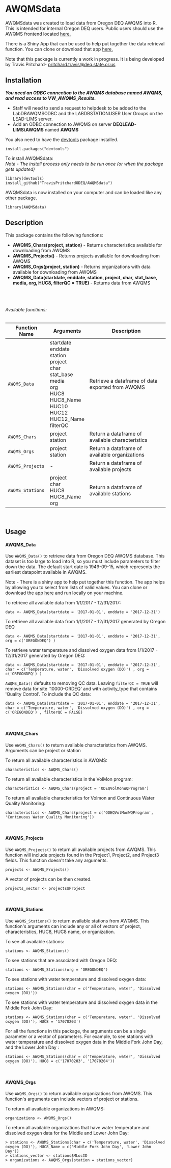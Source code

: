 # AWQMSdata  


AWQMSdata was created to load data from Oregon DEQ AWQMS into R. This is intended for internal Oregon DEQ users. Public users should use the AWQMS frontend located [here.](https://www.oregon.gov/deq/wq/Pages/WQdata.aspx)   

There is a Shiny App that can be used to help put together the data retrieval function. You can clone or download that app [here.](https://github.com/TravisPritchardODEQ/AWQMSdata_ShinyHelp)  


Note that this package is currently a work in progress. It is being developed by Travis Pritchard- pritchard.travis@deq.state.or.us

## Installation

**_You need an ODBC connection to the AWQMS database named AWQMS, and read access to VW_AWQMS_Results._**

* Staff will need to send a request to helpdesk to be added to the LabDBAWQMSODBC and the LABDBSTATIONUSER User Groups on the LEAD-LIMS server.
* Add an ODBC connection to AWQMS on server **DEQLEAD-LIMS\AWQMS** named **AWQMS**

 

You also need to have the [devtools](https://github.com/hadley/devtools) package installed. 
```
install.packages("devtools")
```

To install AWQMSdata:<br/>
_Note - The install process only needs to be run once (or when the package gets updated)_
```
library(devtools)
install_github("TravisPritchardODEQ/AWQMSdata")
```

AWQMSdata is now installed on your computer and can be loaded like any other package. 

```
library(AWQMSdata)
```


## Description

This package contains the following functions:


  * __AWQMS_Chars(project, station)__ - Returns characteristics available for downloading from AWQMS
  * __AWQMS_Projects()__ - Returns projects available for downloading from AWQMS
  * __AWQMS_Orgs(project, station)__ - Returns organizations with data available for downloading from AWQMS
  * __AWQMS_Data(startdate, enddate, station,
                       project, char, stat_base,
                       media, org, HUC8, filterQC = TRUE)__  - Returns data from AWQMS  
                       
<br/>
<br/>

###### Available functions:                       


| Function Name | Arguments | Description |
| ------------- | --------- | ----------- |
| `AWQMS_Data`  | startdate <br/> enddate <br/> station <br/> project <br/> char <br/> stat_base <br/> media <br/> org <br/> HUC8 <br/> HUC8_Name <br/> HUC10 <br/> HUC12 <br/> HUC12_Name <br/>filterQC | Retrieve a dataframe of data exported from AWQMS       |
| `AWQMS_Chars` | project <br/> station | Return a dataframe of available characteristics |
| `AWQMS_Orgs` |  project <br/> station | Return a dataframe of available organizations |
| `AWQMS_Projects` | - | Return a dataframe of available projects |
| `AWQMS_Stations` | project <br/> char <br/> HUC8 <br/> HUC8_Name <br/> org |  Return a dataframe of available stations |

<br/>

## Usage

#### AWQMS_Data
Use `AWQMS_Data()` to retrieve data from Oregon DEQ AWQMS database. This dataset is too large to load into R, so you must include parameters to filter down the data. The default start date is 1949-09-15, which represents the earliest datapoint available in AWQMS. 

Note - There is a shiny app to help put together this function. The app helps by allowing you to select from lists of valid values. You can clone or download the app [here](https://github.com/TravisPritchardODEQ/AWQMSdata_ShinyHelp) and run locally on your machine.   

To retrieve all available data from 1/1/2017 - 12/31/2017:

```
data <- AWQMS_Data(startdate = '2017-01-01', enddate = '2017-12-31')
```

To retrieve all available data from 1/1/2017 - 12/31/2017 generated by Oregon DEQ
```
data <- AWQMS_Data(startdate = '2017-01-01', enddate = '2017-12-31', org = c('OREGONDEQ') )
```

To retrieve water temperature and dissolved oxygen data from 1/1/2017 - 12/31/2017 generated by Oregon DEQ:
```
data <- AWQMS_Data(startdate = '2017-01-01', enddate = '2017-12-31', char = c('Temperature, water', 'Dissolved oxygen (DO)') , org = c('OREGONDEQ') )
```

`AWQMS_Data()` defaults to removing QC data. Leaving `filterQC = TRUE` will remove data for site '10000-ORDEQ' and with activity_type that contains 'Quality Control'. To include the QC data:
```
data <- AWQMS_Data(startdate = '2017-01-01', enddate = '2017-12-31', char = c('Temperature, water', 'Dissolved oxygen (DO)') , org = c('OREGONDEQ') , filterQC = FALSE)
```


<br/>

#### AWQMS_Chars
Use `AWQMS_Chars()` to return available characteristics from AWQMS. Arguments can be project or station

To return all available characteristics in AWQMS:

```
characteristics <- AWQMS_Chars()
```

To return all available characteristics in the VolMon program: 

```
characteristics <- AWQMS_Chars(project = 'ODEQVolMonWQProgram')
```

To return all available characteristics for Volmon and Continuous Water Quality Monitoring:

```
characteristics <- AWQMS_Chars(project = c('ODEQVolMonWQProgram', 'Continuous Water Quality Monitoring'))
```

<br/>

#### AWQMS_Projects
Use `AWQMS_Projects()` to return all available projects from AWQMS. This function will include projects found in the Project1, Project2, and Project3 fields. This function doesn't take any arguments.  

```
projects <- AWQMS_Projects()
```

A vector of projects can be then created.

```
projects_vector <- projects$Project
```

<br/>  


#### AWQMS_Stations
Use `AWQMS_Stations()` to return available stations from AWQMS. This function's arguments can include any or all of vectors of project, characteristics, HUC8, HUC8 name, or organization.  

To see all available stations:
```
stations <- AWQMS_Stations()
```

To see stations that are associated with Oregon DEQ:
```
stations <- AWQMS_Stations(org = 'OREGONDEQ')
```

To see stations with water temperature and dissolved oxygen data:

```
stations <- AWQMS_Stations(char = c('Temperature, water', 'Dissolved oxygen (DO)'))
```

To see stations with water temperature and dissolved oxygen data in the Middle Fork John Day:

```
stations <- AWQMS_Stations(char = c('Temperature, water', 'Dissolved oxygen (DO)'), HUC8 = '17070203')
```

For all the functions in this package, the arguments can be a single parameter or a vector of parameters. For example, to see stations with water temperature and dissolved oxygen data in the Middle Fork John Day, and the Lower John Day :

```
stations <- AWQMS_Stations(char = c('Temperature, water', 'Dissolved oxygen (DO)'), HUC8 = c('17070203', '17070204'))
```

<br/>

#### AWQMS_Orgs
Use `AWQMS_Orgs()` to return available organizations from AWQMS.  This function's arguments can include vectors of project or stations.  

To return all available organizations in AWQMS:

```
organizations <- AWQMS_Orgs()
```

To return all available organizations that have water temperature and dissolved oxygen data for the Middle and Lower John Day:

```
> stations <- AWQMS_Stations(char = c('Temperature, water', 'Dissolved oxygen (DO)'), HUC8_Name = c('Middle Fork John Day', 'Lower John Day'))  
> stations_vector <- stations$MLocID  
> organizations <- AWQMS_Orgs(station = stations_vector)  
```

